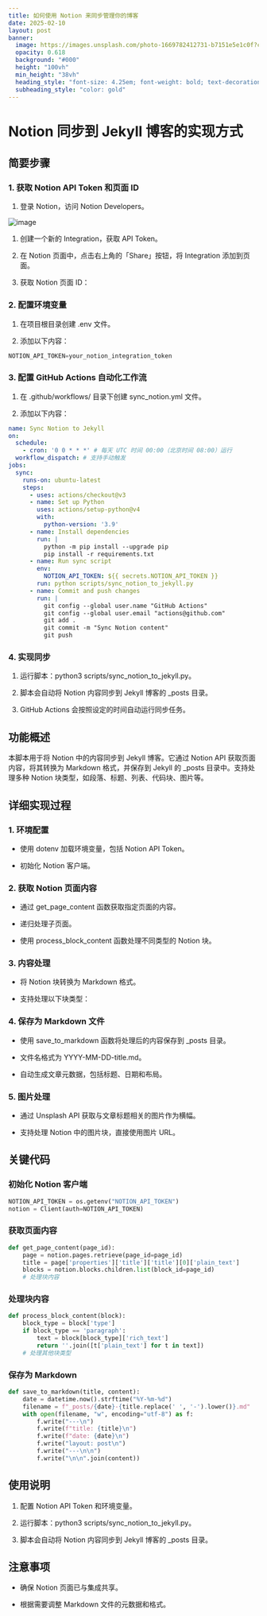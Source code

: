 ```yaml
---
title: 如何使用 Notion 来同步管理你的博客
date: 2025-02-10
layout: post
banner:
  image: https://images.unsplash.com/photo-1669782412731-b7151e5e1c0f?crop=entropy&cs=tinysrgb&fit=max&fm=jpg&ixid=M3w2OTIwMzJ8MHwxfHJhbmRvbXx8fHx8fHx8fDE3MzkxNjE0NTh8&ixlib=rb-4.0.3&q=80&w=1080
  opacity: 0.618
  background: "#000"
  height: "100vh"
  min_height: "38vh"
  heading_style: "font-size: 4.25em; font-weight: bold; text-decoration: underline"
  subheading_style: "color: gold"
---
```


# Notion 同步到 Jekyll 博客的实现方式

## 简要步骤

### 1. 获取 Notion API Token 和页面 ID

1. 登录 Notion，访问 Notion Developers。

![image](https://prod-files-secure.s3.us-west-2.amazonaws.com/a7a0cc5a-89b9-4cda-8686-1fba0ca52f40/d19c1afe-dea5-4312-9333-786b0ba83054/image.png?X-Amz-Algorithm=AWS4-HMAC-SHA256&X-Amz-Content-Sha256=UNSIGNED-PAYLOAD&X-Amz-Credential=ASIAZI2LB466SCSGDNZB%2F20250210%2Fus-west-2%2Fs3%2Faws4_request&X-Amz-Date=20250210T042418Z&X-Amz-Expires=3600&X-Amz-Security-Token=IQoJb3JpZ2luX2VjEJz%2F%2F%2F%2F%2F%2F%2F%2F%2F%2FwEaCXVzLXdlc3QtMiJHMEUCIEBrHoYgQsK4n%2F6Yt7F%2BlQzV%2BO7DWjyShPhyEa3sERvxAiEAwi7AMHZuDpcIVYcbDnEQclLaeiUwn4Ci0tTNLaRY4eMqiAQItf%2F%2F%2F%2F%2F%2F%2F%2F%2F%2FARAAGgw2Mzc0MjMxODM4MDUiDMEdCwtFNO19q3RViCrcA9%2FJgELhcMk3F2UdVFToSl8L5%2Fesz7GclErtTfvIEArGSg40mCPiZOEAdYw%2FEajEKovs6pyoqPekMMdAHZ%2BsJkJQkWFTH4TaND6mXZqv%2FaNMBh9K6ZNeZMnjmHibynvykP7a5jWoRGeind%2B8esmmwrJgL%2FQGkm1izfejR8iq%2BernZpQB68w77kwUeCJfwSftnHeDYV%2FQAKsx2Es9jRjuf35Dy4woDexacLnrNlR9qK1268NP9mSz72TWcPlPeALOwFTfporR0G2%2BSEMrwEdvyd6mJgYmV6F9kEjNi%2FCxspLOtmPfqFx6Yj6fPCzG0D3W1Cv3nv93xjlaJlxsk0rlFnUtb64YzlrBKQxgSf2H91QjDBqqoGegcdB4TfviLaVcmSertGneWM22gPRRSzpyWnTKg9f%2BC7ROJvmVyXZvRAFix02pjA0z97CdOKisLyV%2FWpSrVontKfQ0H12Ou5xXGadDsu6XlUhCA97SEd%2FlJbtx4cXgLOozDrbtuC5krmAj4bqiB%2B41GwIcvyIaWKI%2B%2BhvLOfwEn%2B9V%2FOQKlWCSI5l2dLCuVGxaRdap6bhjo9GjLj78zZngko2rmbos99ZGhu9pmN2UnOEvpnOwen2GrPQk2Q61TlKGGWIFAjcBMNT5pb0GOqUBQU1PTMwZGRybtb2ip628RfomluzWPrRVWubGE%2B55Pgs8XYPA178dhdXb8QVpGq05L3hOf4cjQ1zfS7a1JSpk%2FGklzpUmCqmKSPmIO4FWEYl4ts9EdUSKP0qauuSwBLIdlNlr1cakvhOwjB9yE6zTqt8Th8sXQFJdI66fP2IKD2T%2BC%2FuaHBCsigfwkTMs%2FZZqNWpvtlAj5XIUfQRo3nRiWKC%2Fn71c&X-Amz-Signature=23cdf5d9da47e18fb9ce6fd639566e961d3555542cf11640cf0b716b37d8d106&X-Amz-SignedHeaders=host&x-id=GetObject)

1. 创建一个新的 Integration，获取 API Token。

1. 在 Notion 页面中，点击右上角的「Share」按钮，将 Integration 添加到页面。

1. 获取 Notion 页面 ID：


### 2. 配置环境变量

1. 在项目根目录创建 .env 文件。

1. 添加以下内容：

```javascript
NOTION_API_TOKEN=your_notion_integration_token
```

### 3. 配置 GitHub Actions 自动化工作流

1. 在 .github/workflows/ 目录下创建 sync_notion.yml 文件。

1. 添加以下内容：

```yaml
name: Sync Notion to Jekyll
on:
  schedule:
    - cron: '0 0 * * *' # 每天 UTC 时间 00:00（北京时间 08:00）运行
  workflow_dispatch: # 支持手动触发
jobs:
  sync:
    runs-on: ubuntu-latest
    steps:
      - uses: actions/checkout@v3
      - name: Set up Python
        uses: actions/setup-python@v4
        with:
          python-version: '3.9'
      - name: Install dependencies
        run: |
          python -m pip install --upgrade pip
          pip install -r requirements.txt
      - name: Run sync script
        env:
          NOTION_API_TOKEN: ${{ secrets.NOTION_API_TOKEN }}
        run: python scripts/sync_notion_to_jekyll.py
      - name: Commit and push changes
        run: |
          git config --global user.name "GitHub Actions"
          git config --global user.email "actions@github.com"
          git add .
          git commit -m "Sync Notion content"
          git push
```

### 4. 实现同步

1. 运行脚本：python3 scripts/sync_notion_to_jekyll.py。

1. 脚本会自动将 Notion 内容同步到 Jekyll 博客的 _posts 目录。

1. GitHub Actions 会按照设定的时间自动运行同步任务。

## 功能概述

本脚本用于将 Notion 中的内容同步到 Jekyll 博客。它通过 Notion API 获取页面内容，将其转换为 Markdown 格式，并保存到 Jekyll 的 _posts 目录中。支持处理多种 Notion 块类型，如段落、标题、列表、代码块、图片等。

## 详细实现过程

### 1. 环境配置

- 使用 dotenv 加载环境变量，包括 Notion API Token。

- 初始化 Notion 客户端。

### 2. 获取 Notion 页面内容

- 通过 get_page_content 函数获取指定页面的内容。

- 递归处理子页面。

- 使用 process_block_content 函数处理不同类型的 Notion 块。

### 3. 内容处理

- 将 Notion 块转换为 Markdown 格式。

- 支持处理以下块类型：


### 4. 保存为 Markdown 文件

- 使用 save_to_markdown 函数将处理后的内容保存到 _posts 目录。

- 文件名格式为 YYYY-MM-DD-title.md。

- 自动生成文章元数据，包括标题、日期和布局。

### 5. 图片处理

- 通过 Unsplash API 获取与文章标题相关的图片作为横幅。

- 支持处理 Notion 中的图片块，直接使用图片 URL。

## 关键代码

### 初始化 Notion 客户端

```python
NOTION_API_TOKEN = os.getenv("NOTION_API_TOKEN")
notion = Client(auth=NOTION_API_TOKEN)
```

### 获取页面内容

```python
def get_page_content(page_id):
    page = notion.pages.retrieve(page_id=page_id)
    title = page['properties']['title']['title'][0]['plain_text']
    blocks = notion.blocks.children.list(block_id=page_id)
    # 处理块内容
```

### 处理块内容

```python
def process_block_content(block):
    block_type = block['type']
    if block_type == 'paragraph':
        text = block[block_type]['rich_text']
        return ''.join([t['plain_text'] for t in text])
    # 处理其他块类型
```

### 保存为 Markdown

```python
def save_to_markdown(title, content):
    date = datetime.now().strftime("%Y-%m-%d")
    filename = f"_posts/{date}-{title.replace(' ', '-').lower()}.md"
    with open(filename, "w", encoding="utf-8") as f:
        f.write("---\n")
        f.write(f"title: {title}\n")
        f.write(f"date: {date}\n")
        f.write("layout: post\n")
        f.write("---\n\n")
        f.write("\n\n".join(content))
```

## 使用说明

1. 配置 Notion API Token 和环境变量。

1. 运行脚本：python3 scripts/sync_notion_to_jekyll.py。

1. 脚本会自动将 Notion 内容同步到 Jekyll 博客的 _posts 目录。

## 注意事项

- 确保 Notion 页面已与集成共享。

- 根据需要调整 Markdown 文件的元数据和格式。